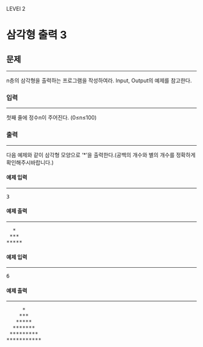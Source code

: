 LEVEl 2

# 삼각형 출력 3

## 문제
___
n층의 삼각형을 출력하는 프로그램을 작성하여라. Input, Output의 예제를 참고한다.


### 입력
____
첫째 줄에 정수n이 주어진다. (0≤n≤100)

### 출력
___
다음 예제와 같이 삼각형 모양으로 ‘*’을 출력한다.(공백의 개수와 별의 개수를 정확하게 확인해주시바랍니다.)

#### 예제 입력
___
<pre>
3
</pre>
#### 예제 출력
___
<pre>
  *
 ***
*****
</pre>
 
#### 예제 입력
___
<pre>
6
</pre>

#### 예제 출력
___

<pre>
     *
    ***
   *****
  *******
 *********
***********
</pre>

